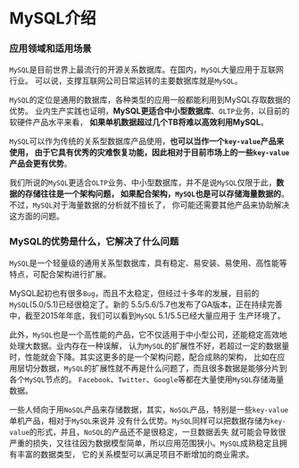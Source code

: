MySQL介绍
============================================================
### 应用领域和适用场景
`MySQL`是目前世界上最流行的开源关系数据库。在国内，`MySQL`大量应用于互联网行业。
可以说，支撑互联网公司日常运转的主要数据库就是`MySQL`。

`MySQL`的定位是通用的数据库，各种类型的应用一般都能利用到MySQL存取数据的优势。
业内生产实践也证明，**MySQL更适合中小型数据库**、`OLTP`业务，以目前的软硬件产品水平来看，
**如果单机数据超过几个TB将难以高效利用MySQL**。

`MySQL`可以作为传统的关系型数据库产品使用，**也可以当作一个`key-value`产品来使用，
由于它具有优秀的灾难恢复功能，因此相对于目前市场上的一些`key-value`产品会更有优势**。

我们所说的`MySQL`更适合`OLTP`业务、中小型数据库，并不是说`MySQL`仅限于此，**数据的存储往往是一个架构问题，
如果配合架构，`MySQL`也是可以存储海量数据的**。不过，`MySQL`对于海量数据的分析就不擅长了，
你可能还需要其他产品来协助解决这方面的问题。

### MySQL的优势是什么，它解决了什么问题
`MySQL`是一个轻量级的通用关系型数据库，具有稳定、易安装、易使用、高性能等特点，可配合架构进行扩展。

MySQL起初也有很多`Bug`，而且不太稳定，但经过十多年的发展，目前的`MySQL`(5.0/5.1)已经很稳定了。新的
5.5/5.6/5.7也发布了GA版本，正在持续完善中，截至2015年年底，我们可以看到`MySQL` 5.1/5.5已经大量应用于
生产环境了。

此外，`MySQL`也是一个高性能的产品，它不仅适用于中小型公司，还能稳定高效地处理大数据。业内存在一种误解，
认为`MySQL`的扩展性不好，若超过一定的数据量时，性能就会下降。其实这更多的是一个架构问题，配合成熟的架构，
比如在应用层切分数据，`MySQL`的扩展性就不再是什么问题了，而且很多数据是能够分片到各个`MySQL`节点的。
`Facebook`、`Twitter`、`Google`等都在大量使用`MySQL`存储海量数据。

一些人倾向于用`NoSQL`产品来存储数据，其实，`NoSQL`产品，特别是一些`key-value`单机产品，相对于`MySQL`来说并
没有什么优势。`MySQL`同样可以把数据存储为`key-value`的形式，并且，`NoSQL`的产品还不是很稳定，一旦数据丢失
就可能会导致很严重的损失，又往往因为数据模型简单，所以应用范围狭小。`MySQL`成熟稳定且拥有丰富的数据类型，
它的关系模型可以满足项目不断增加的商业需求。




